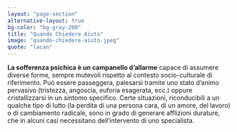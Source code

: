 ```yaml
---
layout: "page-section"
alternative-layout: true
bg-color: "bg-gray-200"
title: "Quando Chiedere Aiuto"
image: "quando-chiedere-aiuto.jpeg"
quote: "lacan"
---
```


<strong class="font-bold">La sofferenza psichica è un campanello d’allarme</strong> capace di assumere diverse forme, sempre mutevoli rispetto al contesto socio-culturale di riferimento. Può essere passeggera, palesarsi tramite uno stato d’animo pervasivo (tristezza, angoscia, euforia esagerata, ecc.) oppure cristallizzarsi in un sintomo specifico. Certe situazioni, riconducibili a un qualche tipo di lutto (la perdita di una persona cara, di un amore, del lavoro) o di cambiamento radicale, sono in grado di generare afflizioni durature, che in alcuni casi necessitano dell’intervento di uno specialista.
